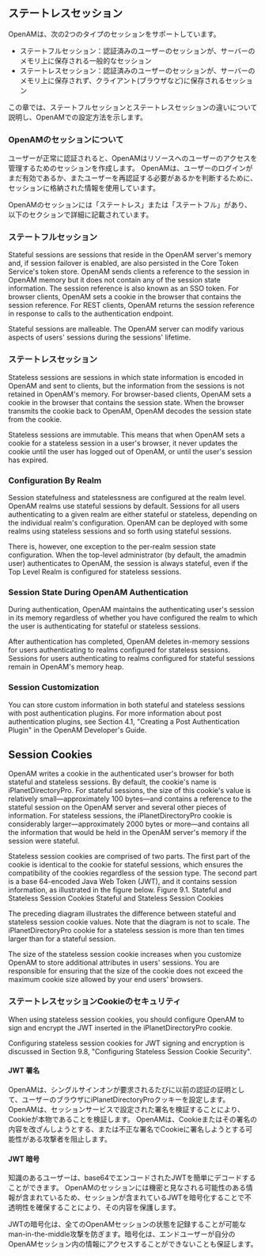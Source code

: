 ## ステートレスセッション

OpenAMは、次の2つのタイプのセッションをサポートしています。

- ステートフルセッション：認証済みのユーザーのセッションが、サーバーのメモリ上に保存される一般的なセッション
- ステートレスセッション：認証済みのユーザーのセッションが、サーバーのメモリ上に保存されず、クライアント(ブラウザなど)に保存されるセッション

この章では、ステートフルセッションとステートレスセッションの違いについて説明し、OpenAMでの設定方法を示します。

### OpenAMのセッションについて

ユーザーが正常に認証されると、OpenAMはリソースへのユーザーのアクセスを管理するためのセッションを作成します。 OpenAMは、ユーザーのログインがまだ有効であるか、またユーザーを再認証する必要があるかを判断するために、セッションに格納された情報を使用しています。

OpenAMのセッションには「ステートレス」または「ステートフル」があり、以下のセクションで詳細に記載されています。

### ステートフルセッション

Stateful sessions are sessions that reside in the OpenAM server's memory and, if session failover is enabled, are also persisted in the Core Token Service's token store. OpenAM sends clients a reference to the session in OpenAM memory but it does not contain any of the session state information. The session reference is also known as an SSO token. For browser clients, OpenAM sets a cookie in the browser that contains the session reference. For REST clients, OpenAM returns the session reference in response to calls to the authentication endpoint.

Stateful sessions are malleable. The OpenAM server can modify various aspects of users' sessions during the sessions' lifetime.

### ステートレスセッション

Stateless sessions are sessions in which state information is encoded in OpenAM and sent to clients, but the information from the sessions is not retained in OpenAM's memory. For browser-based clients, OpenAM sets a cookie in the browser that contains the session state. When the browser transmits the cookie back to OpenAM, OpenAM decodes the session state from the cookie.

Stateless sessions are immutable. This means that when OpenAM sets a cookie for a stateless session in a user's browser, it never updates the cookie until the user has logged out of OpenAM, or until the user's session has expired.

### Configuration By Realm

Session statefulness and statelessness are configured at the realm level. OpenAM realms use stateful sessions by default. Sessions for all users authenticating to a given realm are either stateful or stateless, depending on the individual realm's configuration. OpenAM can be deployed with some realms using stateless sessions and so forth using stateful sessions.

There is, however, one exception to the per-realm session state configuration. When the top-level administrator (by default, the amadmin user) authenticates to OpenAM, the session is always stateful, even if the Top Level Realm is configured for stateless sessions.

### Session State During OpenAM Authentication

During authentication, OpenAM maintains the authenticating user's session in its memory regardless of whether you have configured the realm to which the user is authenticating for stateful or stateless sessions.

After authentication has completed, OpenAM deletes in-memory sessions for users authenticating to realms configured for stateless sessions. Sessions for users authenticating to realms configured for stateful sessions remain in OpenAM's memory heap.

### Session Customization

You can store custom information in both stateful and stateless sessions with post authentication plugins. For more information about post authentication plugins, see Section 4.1, "Creating a Post Authentication Plugin" in the OpenAM Developer's Guide.

## Session Cookies

OpenAM writes a cookie in the authenticated user's browser for both stateful and stateless sessions. By default, the cookie's name is iPlanetDirectoryPro. For stateful sessions, the size of this cookie's value is relatively small—approximately 100 bytes—and contains a reference to the stateful session on the OpenAM server and several other pieces of information. For stateless sessions, the iPlanetDirectoryPro cookie is considerably larger—approximately 2000 bytes or more—and contains all the information that would be held in the OpenAM server's memory if the session were stateful.

Stateless session cookies are comprised of two parts. The first part of the cookie is identical to the cookie for stateful sessions, which ensures the compatibility of the cookies regardless of the session type. The second part is a base 64-encoded Java Web Token (JWT), and it contains session information, as illustrated in the figure below.
Figure 9.1. Stateful and Stateless Session Cookies
Stateful and Stateless Session Cookies

The preceding diagram illustrates the difference between stateful and stateless session cookie values. Note that the diagram is not to scale. The iPlanetDirectoryPro cookie for a stateless session is more than ten times larger than for a stateful session.

The size of the stateless session cookie increases when you customize OpenAM to store additional attributes in users' sessions. You are responsible for ensuring that the size of the cookie does not exceed the maximum cookie size allowed by your end users' browsers.

### ステートレスセッションCookieのセキュリティ

When using stateless session cookies, you should configure OpenAM to sign and encrypt the JWT inserted in the iPlanetDirectoryPro cookie.

Configuring stateless session cookies for JWT signing and encryption is discussed in Section 9.8, "Configuring Stateless Session Cookie Security".

#### JWT 署名

OpenAMは、シングルサインオンが要求されるたびに以前の認証の証明として、ユーザーのブラウザにiPlanetDirectoryProクッキーを設定します。 OpenAMは、セッションサービスで設定された署名を検証することにより、Cookieが本物であることを検証します。 OpenAMは、Cookieまたはその署名の内容を改ざんしようとする、または不正な署名でCookieに署名しようとする可能性がある攻撃者を阻止します。

#### JWT 暗号

知識のあるユーザーは、base64でエンコードされたJWTを簡単にデコードすることができます。 OpenAMのセッションには機密と見なされる可能性のある情報が含まれているため、セッションが含まれているJWTを暗号化することで不透明性を確保することにより、その内容を保護します。

JWTの暗号化は、全てのOpenAMセッションの状態を記録することが可能なman-in-the-middle攻撃を防ぎます。暗号化は、エンドユーザーが自分のOpenAMセッション内の情報にアクセスすることができないことも保証します。
